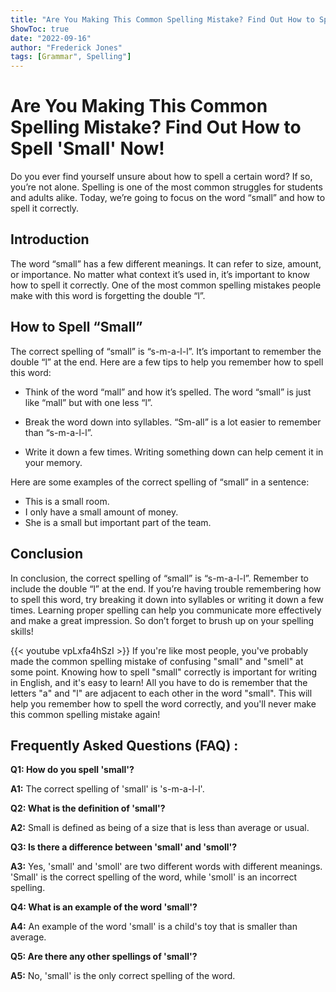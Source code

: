```yaml
---
title: "Are You Making This Common Spelling Mistake? Find Out How to Spell 'Small' Now!"
ShowToc: true 
date: "2022-09-16"
author: "Frederick Jones" 
tags: [Grammar", Spelling"]
---
```

# Are You Making This Common Spelling Mistake? Find Out How to Spell 'Small' Now!

Do you ever find yourself unsure about how to spell a certain word? If so, you’re not alone. Spelling is one of the most common struggles for students and adults alike. Today, we’re going to focus on the word “small” and how to spell it correctly.

## Introduction

The word “small” has a few different meanings. It can refer to size, amount, or importance. No matter what context it’s used in, it’s important to know how to spell it correctly. One of the most common spelling mistakes people make with this word is forgetting the double “l”.

## How to Spell “Small”

The correct spelling of “small” is “s-m-a-l-l”. It’s important to remember the double “l” at the end. Here are a few tips to help you remember how to spell this word:

* Think of the word “mall” and how it’s spelled. The word “small” is just like “mall” but with one less “l”.

* Break the word down into syllables. “Sm-all” is a lot easier to remember than “s-m-a-l-l”.

* Write it down a few times. Writing something down can help cement it in your memory.

Here are some examples of the correct spelling of “small” in a sentence:

* This is a small room.
* I only have a small amount of money.
* She is a small but important part of the team.

## Conclusion

In conclusion, the correct spelling of “small” is “s-m-a-l-l”. Remember to include the double “l” at the end. If you’re having trouble remembering how to spell this word, try breaking it down into syllables or writing it down a few times. Learning proper spelling can help you communicate more effectively and make a great impression. So don’t forget to brush up on your spelling skills!

{{< youtube vpLxfa4hSzI >}} 
If you're like most people, you've probably made the common spelling mistake of confusing "small" and "smell" at some point. Knowing how to spell "small" correctly is important for writing in English, and it's easy to learn! All you have to do is remember that the letters "a" and "l" are adjacent to each other in the word "small". This will help you remember how to spell the word correctly, and you'll never make this common spelling mistake again!

## Frequently Asked Questions (FAQ) :
**Q1: How do you spell 'small'?**

**A1:** The correct spelling of 'small' is 's-m-a-l-l'.

**Q2: What is the definition of 'small'?**

**A2:** Small is defined as being of a size that is less than average or usual.

**Q3: Is there a difference between 'small' and 'smoll'?**

**A3:** Yes, 'small' and 'smoll' are two different words with different meanings. 'Small' is the correct spelling of the word, while 'smoll' is an incorrect spelling.

**Q4: What is an example of the word 'small'?**

**A4:** An example of the word 'small' is a child's toy that is smaller than average.

**Q5: Are there any other spellings of 'small'?**

**A5:** No, 'small' is the only correct spelling of the word.





